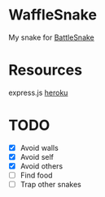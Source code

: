# **WaffleSnake**
My snake for [BattleSnake]('www.battlesnake.com')

# **Resources**
express.js
[heroku]('www.heroku.com')


# **TODO**
- [x] Avoid walls
- [x] Avoid self
- [x] Avoid others
- [ ] Find food
- [ ] Trap other snakes
